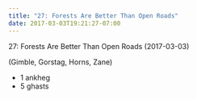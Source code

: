 ```yaml
---
title: "27: Forests Are Better Than Open Roads"
date: 2017-03-03T19:21:27-07:00
---
```


27: Forests Are Better Than Open Roads (2017-03-03)

(Gimble, Gorstag, Horns, Zane)

- 1 ankheg
- 5 ghasts
